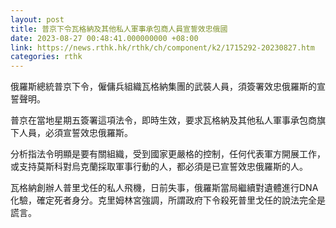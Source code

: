 ```yaml
---
layout: post
title: 普京下令瓦格納及其他私人軍事承包商人員宣誓效忠俄國
date: 2023-08-27 00:48:41.000000000 +08:00
link: https://news.rthk.hk/rthk/ch/component/k2/1715292-20230827.htm
categories: rthk
---
```


俄羅斯總統普京下令，僱傭兵組織瓦格納集團的武裝人員，須簽署效忠俄羅斯的宣誓聲明。

普京在當地星期五簽署這項法令，即時生效，要求瓦格納及其他私人軍事承包商旗下人員，必須宣誓效忠俄羅斯。

分析指法令明顯是要有關組織，受到國家更嚴格的控制，任何代表軍方開展工作，或支持莫斯科對烏克蘭採取軍事行動的人，都必須是已宣誓效忠俄羅斯的人。

瓦格納創辦人普里戈任的私人飛機，日前失事，俄羅斯當局繼續對遺體進行DNA化驗，確定死者身分。克里姆林宮強調，所謂政府下令殺死普里戈任的說法完全是謊言。
